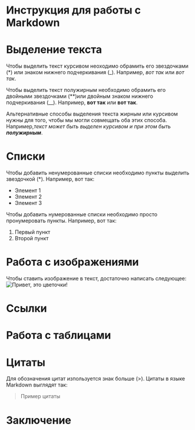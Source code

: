 # Инструкция для работы с Markdown

# Выделение текста

Чтобы выделить текст курсивом неоходимо обрамить его звездочками (*) или знаком нижнего подчеркивания (_). Например, *вот так* или _вот так_. 

Чтобы выделить текст полужирным необходимо обрамить его двойными звездочками (**)или двойным знаком нижнего подчеркивания (__). Например, **вот так** или __вот так__.

Альтернативные способы выделения текста жирным или курсивом нужны для того, чтобы мы могли совмещать оба этих способа. Например,_текст может быть выделен курсивом и при этом быть **полужирным**_.

# Списки
Чтобы добавить ненумерованные списки необходимо пункты выделить звездочкой (*). Например, вот так:
* Элемент 1
* Элемент 2
* Элемент 3

Чтобы добавить нумерованные списки необходимо просто пронумеровать пункты. Например, вот так:
1. Первый пункт
2. Второй пункт

# Работа с изображениями

Чтобы ставить изображение в текст, достаточно написать следующее:
![Привет, это цветочки!](IMG_3139.jpeg)


# Ссылки

# Работа с таблицами

# Цитаты

Для обозначения цитат изпользуется знак больше (>). Цитаты в языке Markdown выглядят так:
>Пример цитаты


# Заключение
